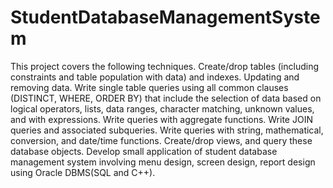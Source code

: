 # StudentDatabaseManagementSystem
This project covers the following techniques.
Create/drop tables (including constraints and table population with data) and indexes. 
Updating and removing data.
Write single table queries using all common clauses (DISTINCT, WHERE, ORDER BY) that include the selection of data based on logical operators, lists, data ranges, character matching, unknown values, and with expressions. 
Write queries with aggregate functions.
Write JOIN queries and associated subqueries.
Write queries with string, mathematical, conversion, and date/time functions. 
Create/drop views, and query these database objects. 
Develop small application of student database management system involving menu design, screen design, report design using Oracle DBMS(SQL and C++).
